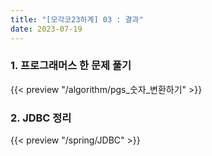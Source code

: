 ```yaml
---
title: "[모각코23하계] 03 : 결과"
date: 2023-07-19
---
```


### 1. 프로그래머스 한 문제 풀기

{{< preview "/algorithm/pgs_숫자_변환하기" >}}

### 2. JDBC 정리

{{< preview "/spring/JDBC" >}}
